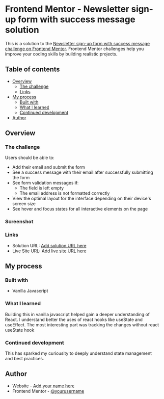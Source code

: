 # Frontend Mentor - Newsletter sign-up form with success message solution

This is a solution to the [Newsletter sign-up form with success message challenge on Frontend Mentor](https://www.frontendmentor.io/challenges/newsletter-signup-form-with-success-message-3FC1AZbNrv). Frontend Mentor challenges help you improve your coding skills by building realistic projects.

## Table of contents

- [Overview](#overview)
  - [The challenge](#the-challenge)
  - [Links](#links)
- [My process](#my-process)
  - [Built with](#built-with)
  - [What I learned](#what-i-learned)
  - [Continued development](#continued-development)
- [Author](#author)

## Overview

### The challenge

Users should be able to:

- Add their email and submit the form
- See a success message with their email after successfully submitting the form
- See form validation messages if:
  - The field is left empty
  - The email address is not formatted correctly
- View the optimal layout for the interface depending on their device's screen size
- See hover and focus states for all interactive elements on the page

### Screenshot

### Links

- Solution URL: [Add solution URL here](https://github.com/KamsiyonnaObi/newsletter-sign-up)
- Live Site URL: [Add live site URL here](https://kamsiyonnaobi.github.io/newsletter-sign-up/)

## My process

### Built with

- Vanilla Javascript

### What I learned

Building this in vanilla javascript helped gain a deeper understanding of React. I understand better the uses of react hooks like useState and useEffect. The most interesting part was tracking the changes without react useState hook

### Continued development

This has sparked my curiousity to deeply understand state management and best practices.

## Author

- Website - [Add your name here](https://www.kamsiyonna.site)
- Frontend Mentor - [@yourusername](https://www.frontendmentor.io/profile/KamsiyonnaObi)
